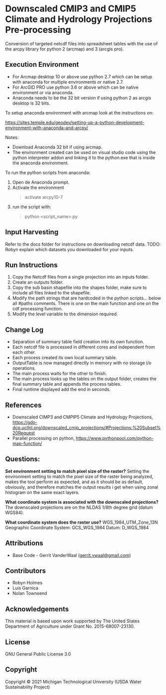 # Downscaled CMIP3 and CMIP5 Climate and Hydrology Projections Pre-processing
Conversion of targeted netcdf files into spreadsheet tables with the use of the arcpy library for python 2 (arcmap) and 3 (arcgis pro).

## Execution Environment
+ For Arcmap desktop 10 or above use python 2.7 which can be setup with anaconda for multiple environments or native 2.7.  
+ For ArcGID PRO use python 3.6 or above which can be native environment or via anaconda.  
+ Anaconda needs to be the 32 bit version if using python 2 as arcgis desktop is 32 bits.  

To setup anaconda environment with arcmap look at the instructions on:

https://sites.temple.edu/geodev/setting-up-a-python-development-environment-with-anaconda-and-arcpy/

Notes: 
+ Download Anaconda 32 bit if using arcmap.  
+ The environment created can be used on visual studio code using the python interpreter addon and linking it
  to the python.exe that is inside the anaconda environment.

To run the python scripts from anaconda:
1. Open de Anaconda prompt.
2. Activate the environment
    > activate arcpy10-7
5. run the script with:
    > python <script_name>.py

## Input Harvesting
Refer to the docs folder for instructions on downloading netcdf data.
TODO: Robyn explain which datasets you downloaded for your inputs.

## Run Instructions

1. Copy the Netcdf files from a single projection into an inputs folder.
2. Create an outputs folder.
3. Copy the sub basin shapefile into the shapes folder, make sure to include all files linked to the shapefile.
4. Modify the path strings that are hardcoded in the python scripts... below all #paths comments. There is one on the main function and one on the cdf processing function.
5. Modify the level variable to the dimension required.

## Change Log

+ Separation of summary table field creation into its own function.
+ Each netcdf file is processed in different cores and independent from each other.
+ Each process created its own local summary table.
+ OutputTable is now managed directly in memory with no storage i/o operations.
+ The main process waits for the other to finish.
+ The main process looks up the tables on the output folder, creates the final summary table and appends the process tables.
+ Final runtime displayed add the end in seconds.

## References

+ Downscaled CIMP3 and CMPIP5 Climate and Hydrology Projections, https://gdo-dcp.ucllnl.org/downscaled_cmip_projections/#Projections:%20Subset%20Request
+ Parallel processing on python, https://www.pythonpool.com/python-map-function/

## Questions:

**Set environment setting to match pixel size of the raster?**
Setting the environment setting to match the pixel size of the raster being analyzed, makes the tool perform as expected, and as it should be as default, obviously, and therefore matches the output results i get when using zonal histogram on the same exact layers.

**What coordinate system is associated with the downscaled projections?**
The downscaled projections are on the NLDAS 1/8th degree grid (datum WGS84).

**What coordinate system does the raster use?**
WGS_1984_UTM_Zone_13N
Geographic Coordinate System:	GCS_WGS_1984
Datum: 	D_WGS_1984

## Attributions
 + Base Code - Gerrit VanderWaal (gerrit.vwaal@gmail.com)   

## Contributors  
 + Robyn Holmes
 + Luis Garnica
 + Nolan Townsend

## Acknowledgements
This material is based upon work supported by The United States Department of Agriculture under Grant No. 2015-68007-23130.

## License
GNU General Public License 3.0

## Copyright
Copyright © 2021 Michigan Technological University (USDA Water Sustainability Project)




